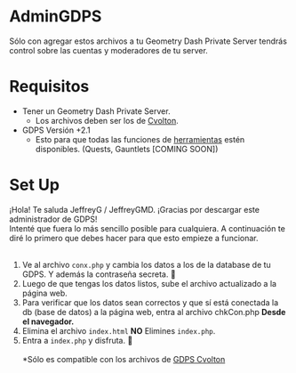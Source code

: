 # AdminGDPS
Sólo con agregar estos archivos a tu Geometry Dash Private Server tendrás control sobre las cuentas y moderadores de tu server.

# Requisitos
* Tener un Geometry Dash Private Server.
  * Los archivos deben ser los de [Cvolton](https://github.com/Cvolton/GMDprivateServer).
* GDPS Versión +2.1
  * Esto para que todas las funciones de [herramientas](./herramientas) estén disponibles. (Quests, Gauntlets [COMING SOON])

# Set Up
¡Hola! Te saluda JeffreyG / JeffreyGMD. ¡Gracias por descargar este administrador de GDPS!<br>
Intenté que fuera lo más sencillo posible para cualquiera. A continuación te diré lo primero que debes hacer para que esto empieze a funcionar. <br><br>

1. Ve al archivo `conx.php` y cambia los datos a los de la database de tu GDPS. Y además la contraseña secreta. 🤫<br>
2. Luego de que tengas los datos listos, sube el archivo actualizado a la página web. <br>
3. Para verificar que los datos sean correctos y que sí está conectada la db (base de datos) a la página web, entra al archivo chkCon.php **Desde el navegador.**
4. Elimina el archivo `index.html` **NO** Elimines `index.php`.
5. Entra a `index.php` y disfruta. 🙂 <br><br>
*Sólo es compatible con los archivos de [GDPS Cvolton](https://github.com/Cvolton/GMDprivateServer)
